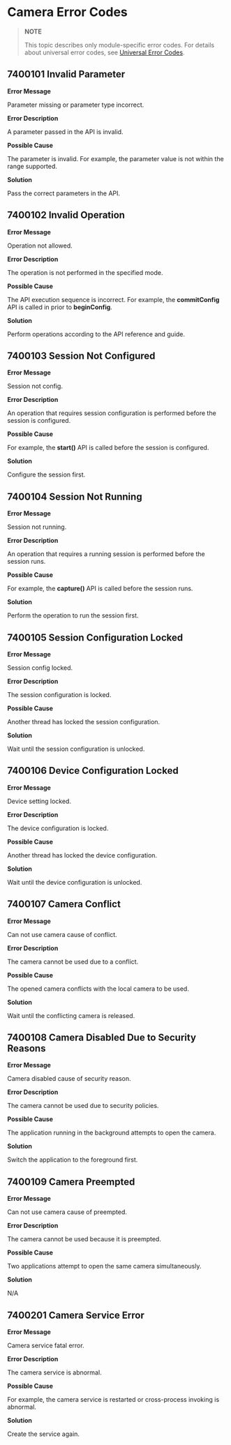 # Camera Error Codes

> **NOTE**
>
> This topic describes only module-specific error codes. For details about universal error codes, see [Universal Error Codes](../errorcode-universal.md).

## 7400101 Invalid Parameter

**Error Message**

Parameter missing or parameter type incorrect.

**Error Description**

A parameter passed in the API is invalid.

**Possible Cause**

The parameter is invalid. For example, the parameter value is not within the range supported.

**Solution**

Pass the correct parameters in the API.

## 7400102 Invalid Operation

**Error Message**

Operation not allowed.

**Error Description**

The operation is not performed in the specified mode.

**Possible Cause**

The API execution sequence is incorrect. For example, the **commitConfig** API is called in prior to **beginConfig**.

**Solution**

Perform operations according to the API reference and guide.

## 7400103 Session Not Configured

**Error Message**

Session not config.

**Error Description**

An operation that requires session configuration is performed before the session is configured.

**Possible Cause**

For example, the **start()** API is called before the session is configured.

**Solution**

Configure the session first.

## 7400104 Session Not Running

**Error Message**

Session not running.

**Error Description**

An operation that requires a running session is performed before the session runs.

**Possible Cause**

For example, the **capture()** API is called before the session runs.

**Solution**

Perform the operation to run the session first.

## 7400105 Session Configuration Locked

**Error Message**

Session config locked.

**Error Description**

The session configuration is locked.

**Possible Cause**

Another thread has locked the session configuration.

**Solution**

Wait until the session configuration is unlocked.

## 7400106 Device Configuration Locked

**Error Message**

Device setting locked.

**Error Description**

The device configuration is locked.

**Possible Cause**

Another thread has locked the device configuration.

**Solution**

Wait until the device configuration is unlocked.

## 7400107 Camera Conflict

**Error Message**

Can not use camera cause of conflict.

**Error Description**

The camera cannot be used due to a conflict.

**Possible Cause**

The opened camera conflicts with the local camera to be used.

**Solution**

Wait until the conflicting camera is released.

## 7400108 Camera Disabled Due to Security Reasons

**Error Message**

Camera disabled cause of security reason.

**Error Description**

The camera cannot be used due to security policies.

**Possible Cause**

The application running in the background attempts to open the camera.

**Solution**

Switch the application to the foreground first.

## 7400109 Camera Preempted

**Error Message**

Can not use camera cause of preempted.

**Error Description**

The camera cannot be used because it is preempted.

**Possible Cause**

Two applications attempt to open the same camera simultaneously.

**Solution**

N/A

## 7400201 Camera Service Error

**Error Message**

Camera service fatal error.

**Error Description**

The camera service is abnormal.

**Possible Cause**

For example, the camera service is restarted or cross-process invoking is abnormal.

**Solution**

Create the service again.
